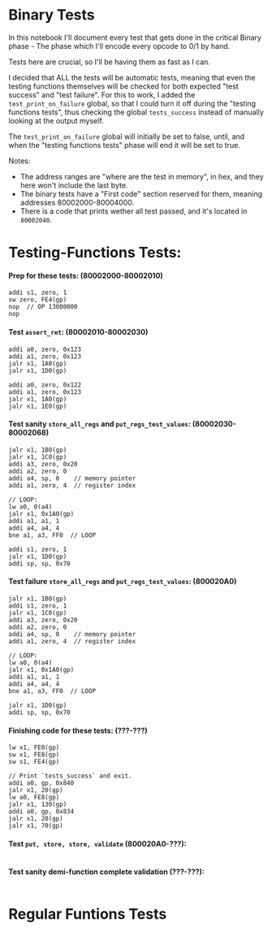 # Binary Tests

In this notebook I'll document every test that gets done in the critical Binary phase - The phase which I'll encode every opcode to 0/1 by hand.

Tests here are crucial, so I'll be having them as fast as I can.

I decided that ALL the tests will be automatic tests, meaning that even the testing functions themselves will be checked for both expected "test success" and "test failure".
For this to work, I added the `test_print_on_failure` global, so that I could turn it off during the "testing functions tests", thus checking the global `tests_success` instead of manually looking at the output myself.

The `test_print_on_failure` global will initially be set to false, until, and when the "testing functions tests" phase will end it will be set to true.

Notes:
- The address ranges are "where are the test in memory", in hex, and they here won't include the last byte.
- The binary tests have a "First code" section reserved for them, meaning addresses 80002000-80004000.
- There is a code that prints wether all test passed, and it's located in `80002040`.

# Testing-Functions Tests:

#### Prep for these tests: (80002000-80002010)
```assembly
addi s1, zero, 1
sw zero, FE4(gp)
nop  // OP 13000000
nop
```

#### Test `assert_ret`: (80002010-80002030)
```assembly
addi a0, zero, 0x123
addi a1, zero, 0x123
jalr x1, 1A0(gp)
jalr x1, 1D0(gp)

addi a0, zero, 0x122
addi a1, zero, 0x123
jalr x1, 1A0(gp)
jalr x1, 1E0(gp)
```

#### Test sanity `store_all_regs` and `put_regs_test_values`: (80002030-80002068)
```assembly
jalr x1, 1B0(gp)
jalr x1, 1C0(gp)
addi a3, zero, 0x20
addi a2, zero, 0
addi a4, sp, 0    // memory pointer
addi a1, zero, 4  // register index

// LOOP:
lw a0, 0(a4)
jalr x1, 0x1A0(gp)
addi a1, a1, 1
addi a4, a4, 4
bne a1, a3, FF0  // LOOP

addi s1, zero, 1
jalr x1, 1D0(gp)
addi sp, sp, 0x70
```

#### Test failure `store_all_regs` and `put_regs_test_values`: (800020A0)
```assembly
jalr x1, 1B0(gp)
addi s1, zero, 1
jalr x1, 1C0(gp)
addi a3, zero, 0x20
addi a2, zero, 0
addi a4, sp, 0    // memory pointer
addi a1, zero, 4  // register index

// LOOP:
lw a0, 0(a4)
jalr x1, 0x1A0(gp)
addi a1, a1, 1
addi a4, a4, 4
bne a1, a3, FF0  // LOOP

jalr x1, 1D0(gp)
addi sp, sp, 0x70
```



#### Finishing code for these tests: (???-???)
```assembly
lw x1, FE0(gp)
sw x1, FE8(gp)
sw s1, FE4(gp)

// Print `tests_success` and exit.
addi a0, gp, 0x840
jalr x1, 20(gp)
lw a0, FE8(gp)
jalr x1, 130(gp)
addi a0, gp, 0x834
jalr x1, 20(gp)
jalr x1, 70(gp)
```

#### Test `put, store, store, validate` (800020A0-???):
```assembly

```

#### Test sanity demi-function complete validation (???-???):
```assembly

```



# Regular Funtions Tests


